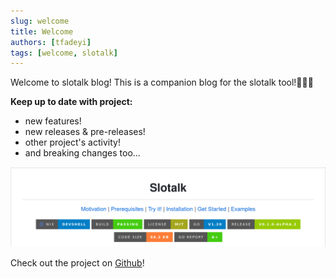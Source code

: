 ```yaml
---
slug: welcome
title: Welcome
authors: [tfadeyi]
tags: [welcome, slotalk]
---
```


Welcome to slotalk blog! This is a companion blog for the slotalk tool!🥳🥳🥳

**Keep up to date with project:**
* new features!
* new releases & pre-releases!
* other project's activity!
* and breaking changes too...


![slotalk_banner](./slotalk_banner.png)

Check out the project on [Github](https://github.com/tfadeyi/slotalk)!
